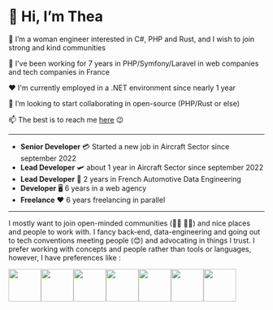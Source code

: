 # 👋 Hi, I’m Thea

👀 I’m a woman engineer interested in C#, PHP and Rust, and I wish to join strong and kind communities

🌱 I've been working for 7 years in PHP/Symfony/Laravel in web companies and tech companies in France

❤️ I'm currently employed in a .NET environment since nearly 1 year

💞️ I’m looking to start collaborating in open-source (PHP/Rust or else)

📫 The best is to reach me [here](https://bento.me/thea) 😉

---

- **Senior Developer** 💳 Started a new job in Aircraft Sector since september 2022
- **Lead Developer** 🛩 about 1 year in Aircraft Sector since september 2022
- **Lead Developer** 🚗 2 years in French Automotive Data Engineering
- **Developer** 🖥 6 years in a web agency
- **Freelance** ❤️ 6 years freelancing in parallel

---

I mostly want to join open-minded communities (🏳️‍⚧️ 🏳️‍🌈) and nice places and people to work with.
I fancy back-end, data-engineering and going out to tech conventions meeting people (😊) and advocating in things I trust.
I prefer working with concepts and people rather than tools or languages, however, I have preferences like :

<div style="display: flex">
<img width="64" src="https://cdn.jsdelivr.net/gh/devicons/devicon/icons/php/php-plain.svg" />
<img width="64" src="https://cdn.jsdelivr.net/gh/devicons/devicon@latest/icons/php/php-plain.svg" />

<img width="64" src="https://cdn.jsdelivr.net/gh/devicons/devicon/icons/rust/rust-plain.svg" />
<img width="64" src="https://cdn.jsdelivr.net/gh/devicons/devicon/icons/c/c-original.svg" /> 
<img width="64" src="https://cdn.jsdelivr.net/gh/devicons/devicon/icons/debian/debian-original.svg" />
<img width="64" src="https://cdn.jsdelivr.net/gh/devicons/devicon/icons/redis/redis-original.svg" />
<img width="64" src="https://cdn.jsdelivr.net/gh/devicons/devicon/icons/vim/vim-original.svg" />
</div>
